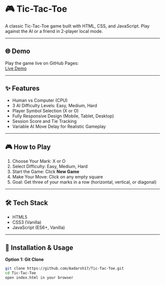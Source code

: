 # 🎮 Tic-Tac-Toe

A classic Tic-Tac-Toe game built with HTML, CSS, and JavaScript. Play against the AI or a friend in 2-player local mode.

---

## 🌐 Demo
Play the game live on GitHub Pages:  
[Live Demo](https://Aadarsh17.github.io/Tic-Tac-Toe/)

---

## ✨ Features
- Human vs Computer (CPU)  
- 3 AI Difficulty Levels: Easy, Medium, Hard  
- Player Symbol Selection (X or O)  
- Fully Responsive Design (Mobile, Tablet, Desktop)  
- Session Score and Tie Tracking  
- Variable AI Move Delay for Realistic Gameplay  

---

## 🎮 How to Play
1. Choose Your Mark: X or O  
2. Select Difficulty: Easy, Medium, Hard  
3. Start the Game: Click **New Game**  
4. Make Your Move: Click on any empty square  
5. Goal: Get three of your marks in a row (horizontal, vertical, or diagonal)  

---

## 🛠 Tech Stack
- HTML5  
- CSS3 (Vanilla)  
- JavaScript (ES6+, Vanilla)  

---

## 💾 Installation & Usage

**Option 1: Git Clone**
```bash
git clone https://github.com/Aadarsh17/Tic-Tac-Toe.git
cd Tic-Tac-Toe
open index.html in your browser
